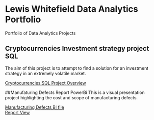 # Lewis Whitefield Data Analytics Portfolio
Portfolio of Data Analytics Projects

## Cryptocurrencies Investment strategy project SQL
The aim of this project is to attempt to find a solution for an investment strategy in an extremely volatile market.<br>

[Cryptocurrencies SQL Project Overview](https://github.com/LWhiteF/LewisPortfolio/blob/7e6093303f2fef58e10a1c224a10acc8c98abd80/Crypto%20project/Overview.md)

##Manufaturing Defects Report PowerBi
This is a visual presentation project highlighting the cost and scope of manufacturing defects.<br>

[Manufacturing Defects BI file](https://github.com/LWhiteF/LewisPortfolio/blob/9883c8ee522b50cecec560b95856f7de4d19c87b/Manufacturing%20Project/defects.pbix)<br>
[Report View](https://github.com/LWhiteF/LewisPortfolio/blob/9883c8ee522b50cecec560b95856f7de4d19c87b/Manufacturing%20Project/Overview.md)
